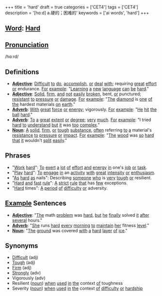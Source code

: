 +++
title = 'hard'
draft = true
categories = ['CET4']
tags = ['CET4']
description = '[hɑːd] a.硬的；困难的'
keywords = ['ai words', 'hard']
+++

## [Word](/en/post/word/): [Hard](/en/post/hard/)

## [Pronunciation](/en/post/pronunciation/)
/hɑːrd/

## Definitions
- **[Adjective](/en/post/adjective/)**: [Difficult](/en/post/difficult/) [to](/en/post/to/) [do](/en/post/do/), [accomplish](/en/post/accomplish/), [or](/en/post/or/) [deal](/en/post/deal/) [with](/en/post/with/); requiring [great](/en/post/great/) [effort](/en/post/effort/) [or](/en/post/or/) endurance. [For](/en/post/for/) [example](/en/post/example/): "[Learning](/en/post/learning/) [a](/en/post/a/) [new](/en/post/new/) [language](/en/post/language/) [can](/en/post/can/) [be](/en/post/be/) [hard](/en/post/hard/)."
- **[Adjective](/en/post/adjective/)**: [Solid](/en/post/solid/), [firm](/en/post/firm/), [and](/en/post/and/) [not](/en/post/not/) [easily](/en/post/easily/) [broken](/en/post/broken/), bent, [or](/en/post/or/) punctured; [resistant](/en/post/resistant/) [to](/en/post/to/) [pressure](/en/post/pressure/) [or](/en/post/or/) [damage](/en/post/damage/). [For](/en/post/for/) [example](/en/post/example/): "[The](/en/post/the/) [diamond](/en/post/diamond/) is [one](/en/post/one/) [of](/en/post/of/) [the](/en/post/the/) hardest materials [on](/en/post/on/) [earth](/en/post/earth/)."
- **[Adverb](/en/post/adverb/)**: [With](/en/post/with/) [great](/en/post/great/) [force](/en/post/force/) [or](/en/post/or/) [energy](/en/post/energy/); vigorously. [For](/en/post/for/) [example](/en/post/example/): "[He](/en/post/he/) [hit](/en/post/hit/) [the](/en/post/the/) [ball](/en/post/ball/) [hard](/en/post/hard/)."
- **[Adverb](/en/post/adverb/)**: [To](/en/post/to/) [a](/en/post/a/) [great](/en/post/great/) [extent](/en/post/extent/) [or](/en/post/or/) [degree](/en/post/degree/); [very](/en/post/very/) [much](/en/post/much/). [For](/en/post/for/) [example](/en/post/example/): "I tried [hard](/en/post/hard/) [to](/en/post/to/) [understand](/en/post/understand/) [but](/en/post/but/) [it](/en/post/it/) was [too](/en/post/too/) [complex](/en/post/complex/)."
- **[Noun](/en/post/noun/)**: [A](/en/post/a/) [solid](/en/post/solid/), [firm](/en/post/firm/), [or](/en/post/or/) [tough](/en/post/tough/) [substance](/en/post/substance/), [often](/en/post/often/) referring [to](/en/post/to/) [a](/en/post/a/) material's [resistance](/en/post/resistance/) [to](/en/post/to/) [pressure](/en/post/pressure/) [or](/en/post/or/) [impact](/en/post/impact/). [For](/en/post/for/) [example](/en/post/example/): "[The](/en/post/the/) [wood](/en/post/wood/) was [so](/en/post/so/) [hard](/en/post/hard/) [that](/en/post/that/) [it](/en/post/it/) wouldn't [split](/en/post/split/) [easily](/en/post/easily/)."

## Phrases
- "[Work](/en/post/work/) [hard](/en/post/hard/)": [To](/en/post/to/) [exert](/en/post/exert/) [a](/en/post/a/) [lot](/en/post/lot/) [of](/en/post/of/) [effort](/en/post/effort/) [and](/en/post/and/) [energy](/en/post/energy/) [in](/en/post/in/) one's [job](/en/post/job/) [or](/en/post/or/) [task](/en/post/task/).
- "[Play](/en/post/play/) [hard](/en/post/hard/)": [To](/en/post/to/) [engage](/en/post/engage/) [in](/en/post/in/) an [activity](/en/post/activity/) [with](/en/post/with/) [great](/en/post/great/) [intensity](/en/post/intensity/) [or](/en/post/or/) [enthusiasm](/en/post/enthusiasm/).
- "[As](/en/post/as/) [hard](/en/post/hard/) [as](/en/post/as/) nails": Describing [someone](/en/post/someone/) [who](/en/post/who/) is [very](/en/post/very/) [tough](/en/post/tough/) [or](/en/post/or/) resilient.
- "[Hard](/en/post/hard/) [and](/en/post/and/) [fast](/en/post/fast/) [rule](/en/post/rule/)": [A](/en/post/a/) [strict](/en/post/strict/) [rule](/en/post/rule/) [that](/en/post/that/) has [few](/en/post/few/) exceptions.
- "[Hard](/en/post/hard/) times": [A](/en/post/a/) [period](/en/post/period/) [of](/en/post/of/) [difficulty](/en/post/difficulty/) [or](/en/post/or/) adversity.

## [Example](/en/post/example/) Sentences
- **[Adjective](/en/post/adjective/)**: "[The](/en/post/the/) math [problem](/en/post/problem/) was [hard](/en/post/hard/), [but](/en/post/but/) [he](/en/post/he/) [finally](/en/post/finally/) solved [it](/en/post/it/) [after](/en/post/after/) [several](/en/post/several/) hours."
- **[Adverb](/en/post/adverb/)**: "[She](/en/post/she/) runs [hard](/en/post/hard/) [every](/en/post/every/) [morning](/en/post/morning/) [to](/en/post/to/) [maintain](/en/post/maintain/) [her](/en/post/her/) fitness [level](/en/post/level/)."
- **[Noun](/en/post/noun/)**: "[The](/en/post/the/) [ground](/en/post/ground/) was covered [with](/en/post/with/) [a](/en/post/a/) [hard](/en/post/hard/) [layer](/en/post/layer/) [of](/en/post/of/) [ice](/en/post/ice/)."
  
## Synonyms
- [Difficult](/en/post/difficult/) (adj)
- [Tough](/en/post/tough/) (adj)
- [Firm](/en/post/firm/) (adj)
- [Strongly](/en/post/strongly/) (adv)
- Vigorously (adv)
- Resilient ([noun](/en/post/noun/)) [when](/en/post/when/) [used](/en/post/used/) [in](/en/post/in/) [the](/en/post/the/) context [of](/en/post/of/) toughness
- Severity ([noun](/en/post/noun/)) [when](/en/post/when/) [used](/en/post/used/) [in](/en/post/in/) [the](/en/post/the/) context [of](/en/post/of/) [difficulty](/en/post/difficulty/) [or](/en/post/or/) [hardship](/en/post/hardship/)
